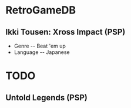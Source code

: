 # RetroGameDB
## Ikki Tousen: Xross Impact (PSP)
- Genre
-- Beat 'em up
- Language
-- Japanese

# TODO
## Untold Legends (PSP)
